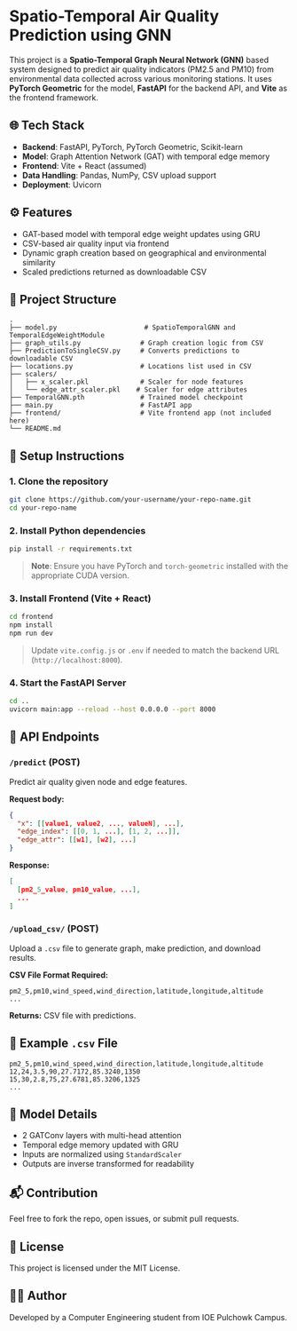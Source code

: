 
# Spatio-Temporal Air Quality Prediction using GNN

This project is a **Spatio-Temporal Graph Neural Network (GNN)** based system designed to predict air quality indicators (PM2.5 and PM10) from environmental data collected across various monitoring stations. It uses **PyTorch Geometric** for the model, **FastAPI** for the backend API, and **Vite** as the frontend framework.

## 🌐 Tech Stack

- **Backend**: FastAPI, PyTorch, PyTorch Geometric, Scikit-learn
- **Model**: Graph Attention Network (GAT) with temporal edge memory
- **Frontend**: Vite + React (assumed)
- **Data Handling**: Pandas, NumPy, CSV upload support
- **Deployment**: Uvicorn

## ⚙️ Features

- GAT-based model with temporal edge weight updates using GRU
- CSV-based air quality input via frontend
- Dynamic graph creation based on geographical and environmental similarity
- Scaled predictions returned as downloadable CSV

## 📁 Project Structure

```
.
├── model.py                      # SpatioTemporalGNN and TemporalEdgeWeightModule
├── graph_utils.py               # Graph creation logic from CSV
├── PredictionToSingleCSV.py     # Converts predictions to downloadable CSV
├── locations.py                 # Locations list used in CSV
├── scalers/
│   ├── x_scaler.pkl             # Scaler for node features
│   └── edge_attr_scaler.pkl    # Scaler for edge attributes
├── TemporalGNN.pth              # Trained model checkpoint
├── main.py                      # FastAPI app
├── frontend/                    # Vite frontend app (not included here)
└── README.md
```

## 🚀 Setup Instructions

### 1. Clone the repository

```bash
git clone https://github.com/your-username/your-repo-name.git
cd your-repo-name
```

### 2. Install Python dependencies

```bash
pip install -r requirements.txt
```

> **Note**: Ensure you have PyTorch and `torch-geometric` installed with the appropriate CUDA version.

### 3. Install Frontend (Vite + React)

```bash
cd frontend
npm install
npm run dev
```

> Update `vite.config.js` or `.env` if needed to match the backend URL (`http://localhost:8000`).

### 4. Start the FastAPI Server

```bash
cd ..
uvicorn main:app --reload --host 0.0.0.0 --port 8000
```

## 🔌 API Endpoints

### `/predict` (POST)
Predict air quality given node and edge features.

**Request body:**
```json
{
  "x": [[value1, value2, ..., valueN], ...],
  "edge_index": [[0, 1, ...], [1, 2, ...]],
  "edge_attr": [[w1], [w2], ...]
}
```

**Response:**
```json
[
  [pm2_5_value, pm10_value, ...],
  ...
]
```

### `/upload_csv/` (POST)
Upload a `.csv` file to generate graph, make prediction, and download results.

**CSV File Format Required:**
```csv
pm2_5,pm10,wind_speed,wind_direction,latitude,longitude,altitude
...
```

**Returns:** CSV file with predictions.

## 📄 Example `.csv` File

```csv
pm2_5,pm10,wind_speed,wind_direction,latitude,longitude,altitude
12,24,3.5,90,27.7172,85.3240,1350
15,30,2.8,75,27.6781,85.3206,1325
...
```

## 🧠 Model Details

- 2 GATConv layers with multi-head attention
- Temporal edge memory updated with GRU
- Inputs are normalized using `StandardScaler`
- Outputs are inverse transformed for readability

## 📬 Contribution

Feel free to fork the repo, open issues, or submit pull requests.

## 📜 License

This project is licensed under the MIT License.

## 🙋‍♂️ Author

Developed by a Computer Engineering student from IOE Pulchowk Campus.
